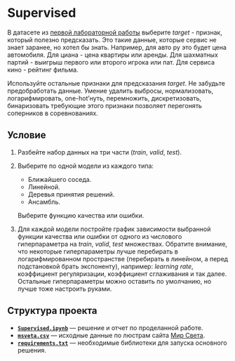 # Supervised

В датасете из [первой лабораторной работы](../parser/) выберите *target* - признак, который полезно предсказать. Это такие данные, которые сервис не знает заранее, но хотел бы знать. Например, для авто ру это будет цена автомобиля. Для циана - цена квартиры или аренды. Для шахматных партий - выигрыш первого или второго игрока или пат. Для сервиса кино - рейтинг фильма.

Используйте остальные признаки для предсказания *target*. Не забудьте предобработать данные. Умение удалить выбросы, нормализовать, логарифмировать, one-hot’нуть, перемножить, дискретизовать, бинаризовать требующие этого признаки позволяет перегонять соперников в соревнованиях.

## Условие

1. Разбейте набор данных на три части (*train*, *valid*, *test*).
2. Выберите по одной модели из каждого типа:
    * Ближайшего соседа.
    * Линейной.
    * Деревья принятия решений.
    * Ансамбль.

    Выберите функцию качества или ошибки.
3. Для каждой модели постройте график зависимости выбранной функции качества или ошибки от одного из числового гиперпараметра на *train*, *valid*, *test* множествах. Обратите внимание, что некоторые гиперпараметры лучше перебирать в логарифмированном пространстве (перебирать в линейном, а перед подстановкой брать экспоненту), например: *learning rate*, коэффициент регуляризации, коэффициент сглаживания и так далее. Остальные гиперпараметры можно оставить по умолчанию, но лучше тоже настроить руками.

## Структура проекта

* [**`Supervised.ipynb`**](Supervised.ipynb) — решение и отчет по проделанной работе.
* [**`msveta.csv`**](msveta.csv) — исходные данные по люстрам сайта [Мир Света](https://www.msveta.ru/).
* [**`requirements.txt`**](requirements.txt) — необходимые библиотеки для запуска основного решения.
